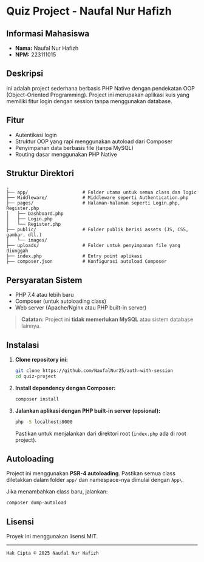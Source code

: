 # Quiz Project - Naufal Nur Hafizh

## Informasi Mahasiswa

- **Nama:** Naufal Nur Hafizh  
- **NPM:** 223111015

## Deskripsi

Ini adalah project sederhana berbasis PHP Native dengan pendekatan OOP (Object-Oriented Programming). Project ini merupakan aplikasi kuis yang memiliki fitur login dengan session tanpa menggunakan database.

## Fitur

- Autentikasi login
- Struktur OOP yang rapi menggunakan autoload dari Composer
- Penyimpanan data berbasis file (tanpa MySQL)
- Routing dasar menggunakan PHP Native

## Struktur Direktori

```
.
├── app/                    # Folder utama untuk semua class dan logic
├── Middleware/             # Middleware seperti Authentication.php
├── pages/                  # Halaman-halaman seperti Login.php, Register.php
│   ├── Dashboard.php
│   ├── Login.php
│   └── Register.php
├── public/                 # Folder publik berisi assets (JS, CSS, gambar, dll.)
│   └── images/
├── uploads/                # Folder untuk penyimpanan file yang diunggah
├── index.php               # Entry point aplikasi
├── composer.json           # Konfigurasi autoload Composer
```

## Persyaratan Sistem

- PHP 7.4 atau lebih baru
- Composer (untuk autoloading class)
- Web server (Apache/Nginx atau PHP built-in server)

> **Catatan:** Project ini **tidak memerlukan MySQL** atau sistem database lainnya.

## Instalasi

1. **Clone repository ini:**

   ```bash
   git clone https://github.com/NaufalNur25/auth-with-session
   cd quiz-project
   ```

2. **Install dependency dengan Composer:**

   ```bash
   composer install
   ```

3. **Jalankan aplikasi dengan PHP built-in server (opsional):**

   ```bash
   php -S localhost:8000
   ```

   Pastikan untuk menjalankan dari direktori root (`index.php` ada di root project).

## Autoloading

Project ini menggunakan **PSR-4 autoloading**. Pastikan semua class diletakkan dalam folder `app/` dan namespace-nya dimulai dengan `App\`.

Jika menambahkan class baru, jalankan:

```bash
composer dump-autoload
```

## Lisensi

Proyek ini menggunakan lisensi MIT.

---

```bash
Hak Cipta © 2025 Naufal Nur Hafizh
```
